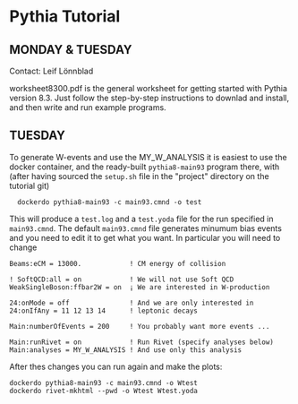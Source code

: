 # Pythia Tutorial

## MONDAY & TUESDAY

Contact: Leif Lönnblad

worksheet8300.pdf is the general worksheet for getting started with
Pythia version 8.3. Just follow the step-by-step instructions to
downlad and install, and then write and run example programs.

## TUESDAY

To generate W-events and use the MY_W_ANALYSIS it is easiest to use
the docker container, and the ready-built `pythia8-main93` program
there, with (after having sourced the `setup.sh` file in the
"project" directory on the tutorial git)

```
  dockerdo pythia8-main93 -c main93.cmnd -o test
```

This will produce a `test.log` and a `test.yoda` file for the run
specified in `main93.cmnd`. The default `main93.cmnd` file generates
minumum bias events and you need to edit it to get what you want. In
particular you will need to change

```
Beams:eCM = 13000.            ! CM energy of collision

! SoftQCD:all = on            ! We will not use Soft QCD
WeakSingleBoson:ffbar2W = on  ¡ We are interested in W-production

24:onMode = off               ! And we are only interested in 
24:onIfAny = 11 12 13 14      ! leptonic decays

Main:numberOfEvents = 200     ! You probably want more events ...

Main:runRivet = on            ! Run Rivet (specify analyses below)
Main:analyses = MY_W_ANALYSIS ! And use only this analysis
```

After thes changes you can run again and make the plots:

```
dockerdo pythia8-main93 -c main93.cmnd -o Wtest
dockerdo rivet-mkhtml --pwd -o Wtest Wtest.yoda
```

  

